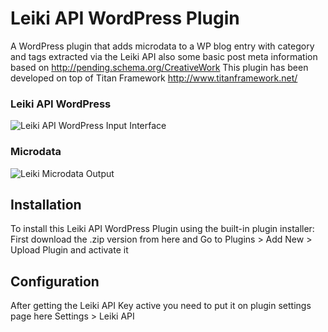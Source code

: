 # Leiki API WordPress Plugin
A WordPress plugin that adds microdata to a WP blog entry with category and tags extracted via the Leiki API also some basic post meta information based on http://pending.schema.org/CreativeWork This plugin has been developed on top of Titan Framework http://www.titanframework.net/    

### Leiki API WordPress
![Leiki API WordPress Input Interface](http://plug.direct/wp-content/uploads/2017/08/Leiki-API-WordPress.png)

### Microdata
![Leiki Microdata Output](http://plug.direct/wp-content/uploads/2017/08/Microdata-in-head-tag.png)

## Installation
To install this Leiki API WordPress Plugin using the built-in plugin installer: First download the .zip version from here and Go to Plugins > Add New > Upload Plugin and activate it

## Configuration
After getting the Leiki API Key active you need to put it on plugin settings page here Settings > Leiki API
